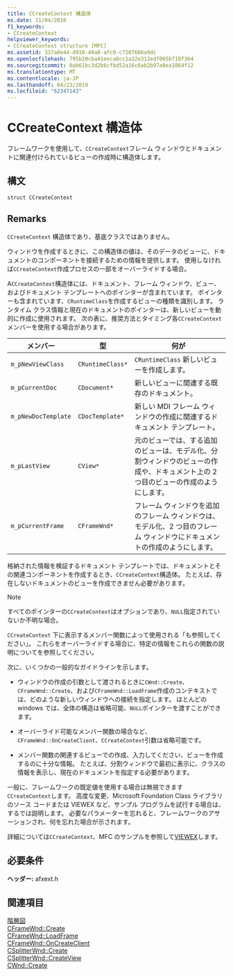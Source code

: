 ```yaml
---
title: CCreateContext 構造体
ms.date: 11/04/2016
f1_keywords:
- CCreateContext
helpviewer_keywords:
- CCreateContext structure [MFC]
ms.assetid: 337a0e44-d910-49a8-afc0-c7207666a9dc
ms.openlocfilehash: 795b20cba41eeca8cc1a32e312edf065b718f364
ms.sourcegitcommit: 0ab61bc3d2b6cfbd52a16c6ab2b97a8ea1864f12
ms.translationtype: MT
ms.contentlocale: ja-JP
ms.lasthandoff: 04/23/2019
ms.locfileid: "62347143"
---
```

# <a name="ccreatecontext-structure"></a>CCreateContext 構造体

フレームワークを使用して、`CCreateContext`フレーム ウィンドウとドキュメントに関連付けられているビューの作成時に構造体します。

## <a name="syntax"></a>構文

```
struct CCreateContext
```

## <a name="remarks"></a>Remarks

`CCreateContext` 構造体であり、基底クラスではありません。

ウィンドウを作成するときに、この構造体の値は、そのデータのビューに、ドキュメントのコンポーネントを接続するための情報を提供します。 使用しなければ`CCreateContext`作成プロセスの一部をオーバーライドする場合。

A`CCreateContext`構造体には、ドキュメント、フレーム ウィンドウ、ビュー、およびドキュメント テンプレートへのポインターが含まれています。 ポインターも含まれています、`CRuntimeClass`を作成するビューの種類を識別します。 ランタイム クラス情報と現在のドキュメントのポインターは、新しいビューを動的に作成に使用されます。 次の表に、推奨方法とタイミング各`CCreateContext`メンバーを使用する場合があります。

|メンバー|型|何が|
|------------|----------|--------------------|
|`m_pNewViewClass`|`CRuntimeClass*`|`CRuntimeClass` 新しいビューを作成します。|
|`m_pCurrentDoc`|`CDocument*`|新しいビューに関連する既存のドキュメント。|
|`m_pNewDocTemplate`|`CDocTemplate*`|新しい MDI フレーム ウィンドウの作成に関連するドキュメント テンプレート。|
|`m_pLastView`|`CView*`|元のビューでは、する追加のビューは、モデル化、分割ウィンドウのビューの作成や、ドキュメント上の 2 つ目のビューの作成のようにします。|
|`m_pCurrentFrame`|`CFrameWnd*`|フレーム ウィンドウを追加のフレーム ウィンドウは、モデル化、2 つ目のフレーム ウィンドウにドキュメントの作成のようにします。|

格納された情報を検証するドキュメント テンプレートでは、ドキュメントとその関連コンポーネントを作成するとき、`CCreateContext`構造体。 たとえば、存在しないドキュメントのビューを作成できません必要があります。

> [!NOTE]
>  すべてのポインターの`CCreateContext`はオプションであり、`NULL`指定されていないか不明な場合。

`CCreateContext` 下に表示するメンバー関数によって使用される「も参照してください」。 これらをオーバーライドする場合に、特定の情報をこれらの関数の説明についてを参照してください。

次に、いくつかの一般的なガイドラインを示します。

- ウィンドウの作成の引数として渡されるときに`CWnd::Create`、 `CFrameWnd::Create`、および`CFrameWnd::LoadFrame`作成のコンテキストでは、どのような新しいウィンドウへの接続を指定します。 ほとんどの windows では、全体の構造は省略可能、`NULL`ポインターを渡すことができます。

- オーバーライド可能なメンバー関数の場合など、 `CFrameWnd::OnCreateClient`、`CCreateContext`引数は省略可能です。

- メンバー関数の関連するビューでの作成、入力してください、ビューを作成するのに十分な情報。 たとえば、分割ウィンドウで最初に表示に、クラスの情報を表示し、現在のドキュメントを指定する必要があります。

一般に、フレームワークの既定値を使用する場合は無視できます`CCreateContext`します。 高度な変更、Microsoft Foundation Class ライブラリのソース コードまたは VIEWEX など、サンプル プログラムを試行する場合は、するでは説明します。 必要なパラメーターを忘れると、フレームワークのアサーションされ、何を忘れた場合が示されます。

詳細については`CCreateContext`、MFC のサンプルを参照して[VIEWEX](../../overview/visual-cpp-samples.md)します。

## <a name="requirements"></a>必要条件

**ヘッダー:** afxext.h

## <a name="see-also"></a>関連項目

[階層図](../../mfc/hierarchy-chart.md)<br/>
[CFrameWnd::Create](../../mfc/reference/cframewnd-class.md#create)<br/>
[CFrameWnd::LoadFrame](../../mfc/reference/cframewnd-class.md#loadframe)<br/>
[CFrameWnd::OnCreateClient](../../mfc/reference/cframewnd-class.md#oncreateclient)<br/>
[CSplitterWnd::Create](../../mfc/reference/csplitterwnd-class.md#create)<br/>
[CSplitterWnd::CreateView](../../mfc/reference/csplitterwnd-class.md#createview)<br/>
[CWnd::Create](../../mfc/reference/cwnd-class.md#create)
